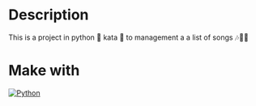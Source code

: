 # Description
This is a project in python 🐍 kata 🥋 to management a a list of songs 🎶🎼🎵

# Make with
[![Python](https://img.shields.io/badge/python-2b5b84?style=for-the-badge&logo=python&logoColor=white&labelColor=000000)]()